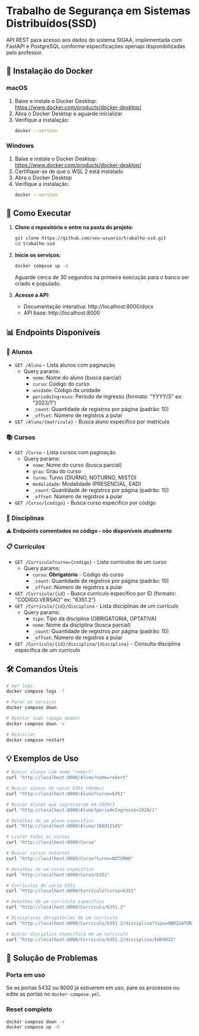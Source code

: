 # Trabalho de Segurança em Sistemas Distribuídos(SSD)

API REST para acesso aos dados do sistema SIGAA, implementada com FastAPI e PostgreSQL conforme especificações openapi disponibilizadas pelo professor.

## 🐳 Instalação do Docker

### macOS
1. Baixe e instale o Docker Desktop: https://www.docker.com/products/docker-desktop/
2. Abra o Docker Desktop e aguarde inicializar
3. Verifique a instalação:
   ```bash
   docker --version
   ```

### Windows
1. Baixe e instale o Docker Desktop: https://www.docker.com/products/docker-desktop/
2. Certifique-se de que o WSL 2 está instalado
3. Abra o Docker Desktop
4. Verifique a instalação:
   ```cmd
   docker --version
   ```

## 🚀 Como Executar

1. **Clone o repositório e entre na pasta do projeto:**
   ```bash
   git clone https://github.com/seu-usuario/trabalho-ssd.git
   cd trabalho-ssd
   ```

2. **Inicie os serviços:**
   ```bash
   docker compose up -d
   ```
   
   Aguarde cerca de 30 segundos na primeira execução para o banco ser criado e populado.

3. **Acesse a API:**
   - Documentação interativa: http://localhost:8000/docs
   - API base: http://localhost:8000

## 📊 Endpoints Disponíveis

### 👥 Alunos
- `GET /Aluno` - Lista alunos com paginação
  - Query params:
    - `nome`: Nome do aluno (busca parcial)
    - `curso`: Código do curso
    - `unidade`: Código da unidade
    - `periodoIngresso`: Período de ingresso (formato: "YYYY/S" ex: "2023/1")
    - `_count`: Quantidade de registros por página (padrão: 10)
    - `_offset`: Número de registros a pular
- `GET /Aluno/{matricula}` - Busca aluno específico por matrícula

### 📚 Cursos  
- `GET /Curso` - Lista cursos com paginação
  - Query params:
    - `nome`: Nome do curso (busca parcial)
    - `grau`: Grau do curso
    - `turno`: Turno (DIURNO, NOTURNO, MISTO)
    - `modalidade`: Modalidade (PRESENCIAL, EAD)
    - `_count`: Quantidade de registros por página (padrão: 10)
    - `_offset`: Número de registros a pular
- `GET /Curso/{codigo}` - Busca curso específico por código

### 📖 Disciplinas
⚠️ **Endpoints comentados no código - não disponíveis atualmente**

### 📋 Currículos
- `GET /Curriculo?curso={codigo}` - Lista currículos de um curso
  - Query params:
    - `curso`: **Obrigatório** - Código do curso
    - `_count`: Quantidade de registros por página (padrão: 10)
    - `_offset`: Número de registros a pular
- `GET /Curriculo/{id}` - Busca currículo específico por ID (formato: "CODIGO.VERSAO" ex: "6351.2")
- `GET /Curriculo/{id}/disciplina` - Lista disciplinas de um currículo
  - Query params:
    - `tipo`: Tipo da disciplina (OBRIGATORIA, OPTATIVA)
    - `nome`: Nome da disciplina (busca parcial)
    - `_count`: Quantidade de registros por página (padrão: 10)
    - `_offset`: Número de registros a pular
- `GET /Curriculo/{id}/disciplina/{disciplina}` - Consulta disciplina específica de um currículo

## 🛠️ Comandos Úteis

```bash
# Ver logs
docker compose logs -f

# Parar os serviços  
docker compose down

# Resetar tudo (apaga dados)
docker compose down -v

# Reiniciar
docker compose restart
```

## 💡 Exemplos de Uso

```bash
# Buscar alunos com nome "robert"
curl "http://localhost:8000/Aluno?nome=robert"

# Buscar alunos do curso 6351 (Redes)
curl "http://localhost:8000/Aluno?curso=6351"

# Buscar alunos que ingressaram em 2020/1
curl "http://localhost:8000/Aluno?periodoIngresso=2020/1"

# Detalhes de um aluno específico
curl "http://localhost:8000/Aluno/180012345"

# Listar todos os cursos
curl "http://localhost:8000/Curso"

# Buscar cursos noturnos
curl "http://localhost:8000/Curso?turno=NOTURNO"

# Detalhes de um curso específico
curl "http://localhost:8000/Curso/6351"

# Currículos do curso 6351
curl "http://localhost:8000/Curriculo?curso=6351"

# Detalhes de um currículo específico
curl "http://localhost:8000/Curriculo/6351.2"

# Disciplinas obrigatórias de um currículo
curl "http://localhost:8000/Curriculo/6351.2/disciplina?tipo=OBRIGATORIA"

# Buscar disciplina específica em um currículo
curl "http://localhost:8000/Curriculo/6351.2/disciplina/ENE0022"
```

## 🐛 Solução de Problemas

### Porta em uso
Se as portas 5432 ou 8000 já estiverem em uso, pare os processos ou edite as portas no `docker-compose.yml`.

### Reset completo
```bash
docker compose down -v
docker compose up -d
```